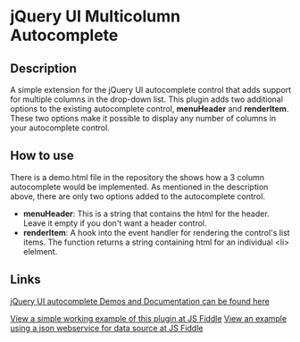 jQuery UI Multicolumn Autocomplete
==================================

Description
-----------
A simple extension for the jQuery UI autocomplete control that adds support for multiple columns in the drop-down list.
This plugin adds two additional options to the existing autocomplete control, **menuHeader** and **renderItem**. These two options make it possible to display any number of columns in your autocomplete control.


How to use
----------
There is a demo.html file in the repository the shows how a 3 column autocomplete would be implemented.
As mentioned in the description above, there are only two options added to the autocomplete control.
- **menuHeader**: This is a string that contains the html for the header. Leave it empty if you don't want a header control.
- **renderItem**: A hook into the event handler for rendering the control's list items. The function returns a string containing html for an individual &lt;li> elelment.

Links
-----
[jQuery UI autocomplete Demos and Documentation can be found here](http://jqueryui.com/demos/autocomplete/)

[View a simple working example of this plugin at JS Fiddle](http://jsfiddle.net/alforno/d3t7V/)
[View an example using a json webservice for data source at JS Fiddle](http://jsfiddle.net/alforno/g4stL/)